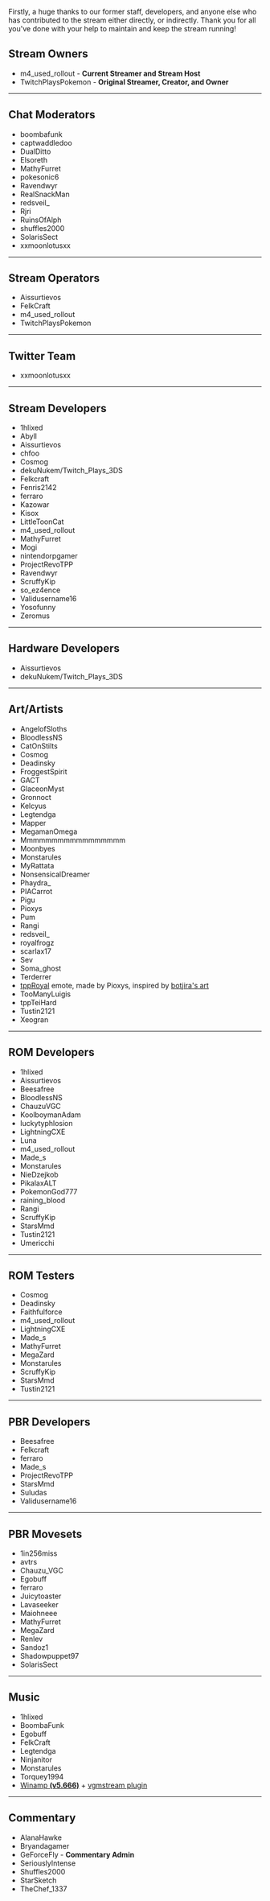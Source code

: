 Firstly, a huge thanks to our former staff, developers, and anyone else who has contributed to the stream either directly, or indirectly. Thank you for all you've done with your help to maintain and keep the stream running!

## Stream Owners
- m4_used_rollout - **Current Streamer and Stream Host**
- TwitchPlaysPokemon - **Original Streamer, Creator, and Owner**
*****
## Chat Moderators
- boombafunk
- captwaddledoo
- DualDitto
- Elsoreth
- MathyFurret
- pokesonic6
- Ravendwyr
- RealSnackMan
- redsveil_
- Rjri
- RuinsOfAlph
- shuffles2000
- SolarisSect
- xxmoonlotusxx
*****
## Stream Operators
- Aissurtievos
- FelkCraft
- m4_used_rollout
- TwitchPlaysPokemon
*****
## Twitter Team
- xxmoonlotusxx
*****
## Stream Developers
- 1hlixed
- Abyll
- Aissurtievos
- chfoo
- Cosmog
- dekuNukem/Twitch_Plays_3DS
- Felkcraft
- Fenris2142
- ferraro
- Kazowar
- Kisox
- LittleToonCat
- m4_used_rollout
- MathyFurret
- Mogi
- nintendorpgamer
- ProjectRevoTPP
- Ravendwyr
- ScruffyKip
- so_ez4ence
- Validusername16
- Yosofunny
- Zeromus
*****
## Hardware Developers
- Aissurtievos
- dekuNukem/Twitch_Plays_3DS
*****
## Art/Artists
- AngelofSloths
- BloodlessNS
- CatOnStilts
- Cosmog
- Deadinsky
- FroggestSpirit
- GACT
- GlaceonMyst
- Gronnoct
- Kelcyus
- Legtendga
- Mapper
- MegamanOmega
- Mmmmmmmmmmmmmmmmm
- Moonbyes
- Monstarules
- MyRattata
- NonsensicalDreamer
- Phaydra_
- PIACarrot
- Pigu
- Pioxys
- Pum
- Rangi
- redsveil_
- royalfrogz
- scarlax17
- Sev
- Soma_ghost
- Terderrer
- [tppRoyal](https://static-cdn.jtvnw.net/emoticons/v1/300400564/4.0) emote, made by Pioxys, inspired by [botjira's art](https://bot.tumblr.com/post/72243579292)
- TooManyLuigis
- tppTeiHard
- Tustin2121
- Xeogran
*****
## ROM Developers
- 1hlixed
- Aissurtievos
- Beesafree
- BloodlessNS
- ChauzuVGC
- KoolboymanAdam
- luckytyphlosion
- LightningCXE
- Luna
- m4_used_rollout
- Made_s
- Monstarules
- NieDzejkob
- PikalaxALT
- PokemonGod777
- raining_blood
- Rangi
- ScruffyKip
- StarsMmd
- Tustin2121
- Umericchi
*****
## ROM Testers
- Cosmog
- Deadinsky
- Faithfulforce
- m4_used_rollout
- LightningCXE
- Made_s
- MathyFurret
- MegaZard
- Monstarules
- ScruffyKip
- StarsMmd
- Tustin2121
*****
## PBR Developers
- Beesafree
- Felkcraft
- ferraro
- Made_s
- ProjectRevoTPP
- StarsMmd
- Suludas
- Validusername16
*****
## PBR Movesets
- 1in256miss
- avtrs
- Chauzu_VGC
- Egobuff
- ferraro
- Juicytoaster
- Lavaseeker
- Maiohneee
- MathyFurret
- MegaZard
- Renlev
- Sandoz1
- Shadowpuppet97
- SolarisSect
*****
## Music
- 1hlixed
- BoombaFunk
- Egobuff
- FelkCraft
- Legtendga
- Ninjanitor
- Monstarules
- Torquey1994
- [Winamp **\(v5.666\)**](http://forums.winamp.com/showthread.php?t=373755) + [vgmstream plugin](https://github.com/losnoco/vgmstream)
*****
## Commentary
- AlanaHawke
- Bryandagamer
- GeForceFly - **Commentary Admin**
- SeriouslyIntense
- Shuffles2000
- StarSketch
- TheChef_1337